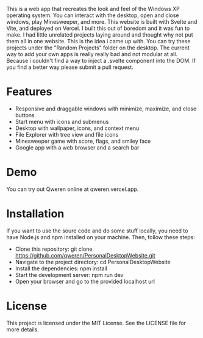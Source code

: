 This is a web app that recreates the look and feel of the Windows XP operating system. You can interact with the desktop, open and close windows, play Minesweeper, and more. This website is built with Svelte and Vite, and deployed on Vercel.
I built this out of boredom and it was fun to make. I had little unrelated projects laying around and thought why not put them all in one website. This is the idea i came up with. You can try these projects under the "Random Projects" folder on the desktop.
The current way to add your own apps is really really bad and not modular at all. Because i couldn't find a way to inject a .svelte component into the DOM. If you find a better way please submit a pull request. 

# Features
 - Responsive and draggable windows with minimize, maximize, and close buttons
 - Start menu with icons and submenus
 - Desktop with wallpaper, icons, and context menu
 - File Explorer with tree view and file icons
 - Minesweeper game with score, flags, and smiley face
 - Google app with a web browser and a search bar

# Demo
You can try out Qweren online at qweren.vercel.app.

# Installation
If you want to use the soure code and do some stuff locally, you need to have Node.js and npm installed on your machine. Then, follow these steps:

- Clone this repository: git clone https://github.com/qweren/PersonalDesktopWebsite.git
- Navigate to the project directory: cd PersonalDesktopWebsite
- Install the dependencies: npm install
- Start the development server: npm run dev
- Open your browser and go to the provided localhost url

# License
This project is licensed under the MIT License. See the LICENSE file for more details.

